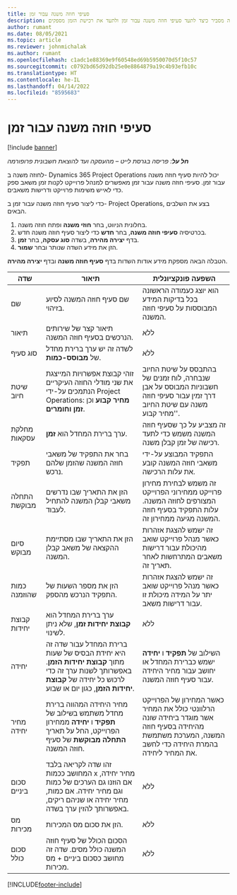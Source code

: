 ```yaml
---
title: סעיפי חוזה משנה עבור זמן
description: נושא זה מסביר כיצד לתעד סעיפי חוזה משנה עבור זמן ולתעד את רכישת הזמן מספקים.
author: rumant
ms.date: 08/05/2021
ms.topic: article
ms.reviewer: johnmichalak
ms.author: rumant
ms.openlocfilehash: c1adc1e88369e9f60548ed69b5950070d5f10c57
ms.sourcegitcommit: c0792bd65d92db25e0e8864879a19c4b93efb10c
ms.translationtype: HT
ms.contentlocale: he-IL
ms.lasthandoff: 04/14/2022
ms.locfileid: "8595683"
---
```

# <a name="subcontract-lines-for-time"></a>סעיפי חוזה משנה עבור זמן

[!include [banner](../../includes/dataverse-preview.md)]

_**חל על**: פריסה בגרסת לייט – מהעסקה ועד להוצאת חשבונית פרופורמה_

לחוזה משנה ב- Dynamics 365 Project Operations יכול להיות סעיף חוזה משנה עבור זמן. סעיפי חוזה משנה עבור זמן מאפשרים למנהל פרוייקט לקנות זמן משאב ספק כדי לאייש משימות פרוייקט ודרישות משאבים.

כדי ליצור סעיף חוזה משנה עבור זמן ב- Project Operations, בצע את השלבים הבאים.

1. בחלונית הניווט, בחר **חוזי משנה** ופתח חוזה משנה.
2. בכרטיסיה **סעיפי חוזה משנה**, בחר **חדש** כדי ליצור סעיף חוזה משנה חדש.
3. בדף **יצירה מהירה**, בשדה **סוג עסקה**, בחר **זמן**.
4. הזן את מידע השדה שנותר ובחר **שמור**.

  הטבלה הבאה מספקת מידע אודות השדות בדף **סעיף חוזה משנה** ובדף **יצירה מהירה**.

| **שדה** | **תיאור** | **השפעה פונקציונלית** |
| --- | --- | --- |
| שם | שם סעיף חוזה המשנה לסיוע בזיהוי. | הוא יוצג כעמודה הראשונה בכל בדיקות המידע המבוססות על סעיפי חוזה המשנה. |
| תיאור | תיאור קצר של שירותים הנרכשים בסעיף חוזה המשנה. |ללא |
| סוג סעיף |   לשדה זה יש ערך ברירת מחדל של **מבוסס-כמות**.| ללא |
| שיטת חיוב | זוהי קבוצת אפשרויות המייצגת את שני מודלי החוזה העיקריים הנתמכים על-ידי Project Operations: **מחיר קבוע** וכן **זמן וחומרים**. | בהתבסס על שיטת החיוב שנבחרה, לוח זמנים של חשבוניות המבוסס על אבן דרך זמין עבור סעיפי חוזה משנה עם שיטת החיוב 'מחיר קבוע'. |
| מחלקת עסקאות | ערך ברירת המחדל הוא **זמן**. | זה מצביע על כך שסעיף חוזה המשנה משמש כדי לתעד רכישה של זמן קבלן משנה. |
| תפקיד | בחר את התפקיד של משאבי חוזה המשנה שהזמן שלהם נרכש. | התפקיד המבוצע על-ידי משאבי חוזה המשנה קובע את עלות הרכישה. |
| התחלה מבוקשת | הזן את התאריך שבו נדרשים משאבי קבלן המשנה להתחיל לעבוד. | זה משמש לבחירת מחירון פרוייקט ממחירוני הפרוייקט המצורפים לחוזה המשנה. עלות התפקיד בסעיף חוזה המשנה מגיעה ממחירון זה. |
| סיום מבוקש | הזן את התאריך שבו מסתיימת ההקצאה של משאב קבלן המשנה. | זה ישמש להצגת אזהרות כאשר מנהל פרוייקט שואב מהיכולת עבור דרישות משאבים המתרחשות לאחר תאריך זה. |
| כמות שהוזמנה | הזן את מספר השעות של התפקיד הנרכש מהספק. | זה ישמש להצגת אזהרות כאשר מנהל פרוייקט שואב יתר על המידה מיכולת זו עבור דרישות משאב. |
| קבוצת יחידות | ערך ברירת המחדל הוא **קבוצת יחידות זמן**, שלא ניתן לשינוי. | ללא|
| יחידה | ברירת המחדל עבור שדה זה היא יחידת הבסיס של שעות מתוך **קבוצת יחידות הזמן**. באפשרותך לשנות ערך זה כדי לרכוש כל יחידה של **קבוצת יחידות הזמן**, כגון יום או שבוע. | השילוב של **תפקיד** ו **יחידה** ישמש כברירת המחדל או יחושב עבור מחיר היחידה עבור סעיף חוזה המשנה. |
| מחיר יחידה | מחיר היחידה המהווה ברירת מחדל משתמש בשילוב של **תפקיד** ו **יחידה** ממחירון הפרוייקט, החל על תאריך **התחלה מבוקשת** של סעיף חוזה המשנה. | כאשר המחירון של הפרוייקט הרלוונטי כולל את המחיר אשר מוגדר ביחידה שונה מהיחידה בסעיף חוזה המשנה, המערכת משתמשת בהמרת היחידה כדי לחשב את המחיר ליחידה. |
| סכום ביניים |    זהו שדה לקריאה בלבד המחושב ככמות x מחיר יחידה, אם הוזנו גם הערכים של כמות וגם מחיר יחידה. אם כמות, מחיר יחידה או שניהם ריקים, באפשרותך להזין ערך בשדה. | ללא|
| מס מכירות |   הזן את סכום מס המכירות. |ללא |
| סכום כולל | הסכום הכולל של סעיף חוזה המשנה כולל מסים. שדה זה מחושב כסכום ביניים + מס מכירות.|ללא |

[!INCLUDE[footer-include](../../includes/footer-banner.md)]
